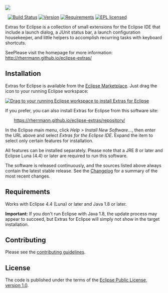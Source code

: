
![](https://raw.githubusercontent.com/rherrmann/eclipse-extras/master/readme-images/extras-for-eclipse.png)

&nbsp;
[![Build Status](https://img.shields.io/codeship/6a994910-8fa7-0132-ebb3-32b8c1ae92e1/master.svg)](https://codeship.com/projects/61325)
[![Version](https://img.shields.io/badge/version-1.0-lightgrey.svg)](http://rherrmann.github.io/eclipse-extras/repository/)
[![Requirements](https://img.shields.io/badge/requirements-JRE%201.8%20%26%20Luna%20or%20later-2C2255.svg)](https://eclipse.org/luna/)
[![EPL licensed](https://img.shields.io/badge/license-EPL-blue.svg)](https://raw.githubusercontent.com/rherrmann/eclipse-extras/master/LICENSE)

Extras for Eclipse is a collection of small extensions for the Eclipse IDE that include a launch dialog, a JUnit status bar, a launch configuration housekeeper, and little helpers to accomplish recurring tasks with keyboard shortcuts.

SeePlease visit the homepage for more information: http://rherrmann.github.io/eclipse-extras/

## Installation

Extras for Eclipse is available from the [Eclipse Marketplace](https://marketplace.eclipse.org/content/extras-eclipse). Just drag the icon to your running Eclipse workspace:

<a href="http://marketplace.eclipse.org/marketplace-client-intro?mpc_install=2710118" class="drag" title="Drag to your running Eclipse workspace to install Extras for Eclipse"><img class="img-responsive" src="https://marketplace.eclipse.org/sites/all/themes/solstice/_themes/solstice_marketplace/public/images/btn-install.png" alt="Drag to your running Eclipse workspace to install Extras for Eclipse" /></a>

If you prefer, you can also install Extras for Eclipse from this software site: 

&nbsp;&nbsp;&nbsp;&nbsp;&nbsp;&nbsp;&nbsp;https://rherrmann.github.io/eclipse-extras/repository/

In the Eclipse main menu, click _Help > Install New Software…_, then enter the URL above and select _Extras for the Eclipse IDE_. Expand the item to select only certain features for installation.

All features can be installed separately. Please note that a JRE 8 or later and Eclipse Luna (4.4) or later are required to run this software.

The software is released continuously, and the sources listed above always contain the latest stable release. See the  [Changelog](https://github.com/rherrmann/eclipse-extras/blob/master/CHANGELOG.md) for a summary of the most recent changes.


## Requirements
Works with Eclipse 4.4 (Luna) or later and Java 1.8 or later.

**Important:** If you don't run Eclipse with Java 1.8, the update process may appear to succeed, but Extras for Eclipse will simply not show in the target installation.

## Contributing
Please see the [contributing guidelines](CONTRIBUTING.md).

## License
The code is published under the terms of the [Eclipse Public License, version 1.0](https://www.eclipse.org/legal/epl-v10.html).

